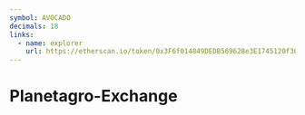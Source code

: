 ```yaml
---
symbol: AVOCADO
decimals: 18
links:
  - name: explorer
    url: https://etherscan.io/token/0x3F6f014849DEDB569628e3E1745120f308bb7699
---
```


# Planetagro-Exchange
